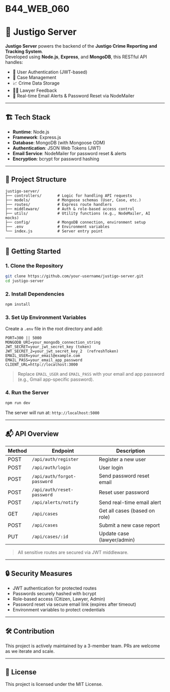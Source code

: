 # B44_WEB_060

# 🚨 Justigo Server

**Justigo Server** powers the backend of the **Justigo Crime Reporting and Tracking System**.  
Developed using **Node.js**, **Express**, and **MongoDB**, this RESTful API handles:

- 🔐 User Authentication (JWT-based)
- 📂 Case Management
- 📈 Crime Data Storage
- 🧑‍⚖️ Lawyer Feedback
- 📧 Real-time Email Alerts & Password Reset via NodeMailer

---

## 🏗️ Tech Stack

- **Runtime**: Node.js
- **Framework**: Express.js
- **Database**: MongoDB (with Mongoose ODM)
- **Authentication**: JSON Web Tokens (JWT)
- **Email Service**: NodeMailer for password reset & alerts
- **Encryption**: bcrypt for password hashing

---

## 📁 Project Structure

```
justigo-server/
├── controllers/       # Logic for handling API requests
├── models/            # Mongoose schemas (User, Case, etc.)
├── routes/            # Express route handlers
├── middleware/        # Auth & role-based access control
├── utils/             # Utility functions (e.g., NodeMailer, AI mocks)
├── config/            # MongoDB connection, environment setup
├── .env               # Environment variables
└── index.js           # Server entry point
```

---

## 🚀 Getting Started

### 1. Clone the Repository

```bash
git clone https://github.com/your-username/justigo-server.git
cd justigo-server
```

### 2. Install Dependencies

```bash
npm install
```

### 3. Set Up Environment Variables

Create a `.env` file in the root directory and add:

```env
PORT=300 || 5000
MONGODB_URI=your_mongodb_connection_string
JWT_SECRET=your_jwt_secret_key (token)
JWT_SECRET_2=your_jwt_secret_key_2  (refreshToken)
EMAIL_USER=your_email@example.com
EMAIL_PASS=your_email_app_password
CLIENT_URL=http://localhost:3000
```

> Replace `EMAIL_USER` and `EMAIL_PASS` with your email and app password (e.g., Gmail app-specific password).

### 4. Run the Server

```bash
npm run dev
```

The server will run at: `http://localhost:5000`

---

## 📬 API Overview

| Method | Endpoint                   | Description                      |
|--------|----------------------------|----------------------------------|
| POST   | `/api/auth/register`      | Register a new user              |
| POST   | `/api/auth/login`         | User login                       |
| POST   | `/api/auth/forgot-password` | Send password reset email       |
| POST   | `/api/auth/reset-password` | Reset user password              |
| POST   | `/api/alerts/notify`      | Send real-time email alert       |
| GET    | `/api/cases`              | Get all cases (based on role)    |
| POST   | `/api/cases`              | Submit a new case report         |
| PUT    | `/api/cases/:id`          | Update case (lawyer/admin)       |

> All sensitive routes are secured via JWT middleware.

---

## 🔒 Security Measures

- JWT authentication for protected routes
- Passwords securely hashed with bcrypt
- Role-based access (Citizen, Lawyer, Admin)
- Password reset via secure email link (expires after timeout)
- Environment variables to protect credentials

---

## 🛠️ Contribution

This project is actively maintained by a 3-member team. PRs are welcome as we iterate and scale.

---

## 📄 License

This project is licensed under the MIT License.

